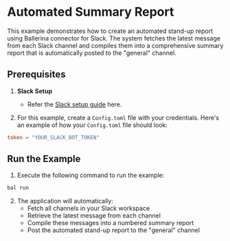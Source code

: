 # Automated Summary Report

This example demonstrates how to create an automated stand-up report using Ballerina connector for Slack. The system fetches the latest message from each Slack channel and compiles them into a comprehensive summary report that is automatically posted to the "general" channel.

## Prerequisites

1. **Slack Setup**
   - Refer the [Slack setup guide](`https://github.com/ballerina-platform/module-ballerinax-slack/blob/main/ballerina/README.md`) here.

2. For this example, create a `Config.toml` file with your credentials. Here's an example of how your `Config.toml` file should look:

```toml
token = "YOUR_SLACK_BOT_TOKEN"
```

## Run the Example

1. Execute the following command to run the example:

```bash
bal run
```

2. The application will automatically:
   - Fetch all channels in your Slack workspace
   - Retrieve the latest message from each channel
   - Compile these messages into a numbered summary report
   - Post the automated stand-up report to the "general" channel